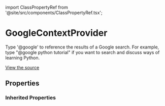 import ClassPropertyRef from '@site/src/components/ClassPropertyRef.tsx';

# GoogleContextProvider

Type '@google' to reference the results of a Google search. For example, type "@google python tutorial" if you want to search and discuss ways of learning Python.

[View the source](https://github.com/continuedev/continue/tree/main/continuedev/src/continuedev/plugins/context_providers/google.py)

## Properties

<ClassPropertyRef name='serper_api_key' details='{&quot;title&quot;: &quot;Serper Api Key&quot;, &quot;type&quot;: &quot;string&quot;}' required={true} default=""/><ClassPropertyRef name='GOOGLE_CONTEXT_ITEM_ID' details='{&quot;title&quot;: &quot;Google Context Item Id&quot;, &quot;default&quot;: &quot;google_search&quot;, &quot;type&quot;: &quot;string&quot;}' required={false} default="google_search"/>

### Inherited Properties

<ClassPropertyRef name='title' details='{&quot;title&quot;: &quot;Title&quot;, &quot;default&quot;: &quot;google&quot;, &quot;type&quot;: &quot;string&quot;}' required={false} default="google"/><ClassPropertyRef name='display_title' details='{&quot;title&quot;: &quot;Display Title&quot;, &quot;default&quot;: &quot;Google&quot;, &quot;type&quot;: &quot;string&quot;}' required={false} default="Google"/><ClassPropertyRef name='description' details='{&quot;title&quot;: &quot;Description&quot;, &quot;default&quot;: &quot;Search Google&quot;, &quot;type&quot;: &quot;string&quot;}' required={false} default="Search Google"/><ClassPropertyRef name='dynamic' details='{&quot;title&quot;: &quot;Dynamic&quot;, &quot;default&quot;: true, &quot;type&quot;: &quot;boolean&quot;}' required={false} default="True"/><ClassPropertyRef name='requires_query' details='{&quot;title&quot;: &quot;Requires Query&quot;, &quot;default&quot;: true, &quot;type&quot;: &quot;boolean&quot;}' required={false} default="True"/>